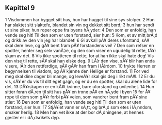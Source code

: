 ## Kapittel 9

1 Visdommen har bygget sitt hus, hun har hugget til sine syv stolper. 
2 Hun har slaktet sitt slaktefe, blandet sin vin og dekket sitt bord; 
3 hun har sendt ut sine piker, hun roper oppe fra byens hÃ¸yder: 
4 Den som er enfoldig, han vende seg hit! Til den som er uten forstand, sier hun: 
5 Kom, et av mitt brÃ¸d og drikk av den vin jeg har blandet! 
6 Gi avkall pÃ¥ deres uforstand, sÃ¥ skal dere leve, og gÃ¥ bent fram pÃ¥ forstandens vei! 
7 Den som refser en spotter, henter seg selv vanÃ¦re, og den som viser en ugudelig til rette, fÃ¥r skam av det. 
8 Vis ikke spotteren til rette, for at han ikke skal hate deg! Vis den vise til rette, sÃ¥ skal han elske deg. 
9 LÃ¦r den vise, sÃ¥ blir han enda visere, lÃ¦r den rettferdige, sÃ¥ gÃ¥r han fram i lÃ¦rdom. 
10 frykte Herren er begynnelsen til visdom, og Ã¥ kjenne den Hellige er forstand. 
11 For ved meg skal dine dager bli mange, og leveÃ¥r skal gis deg i rikt mÃ¥l. 
12 Er du vis, sÃ¥ er du vis til ditt eget gagn, og er du en spotter, skal du alene lide for det. 
13 DÃ¥rskapen er en kÃ¥t kvinne, bare uforstand og uvitenhet. 
14 Hun sitter foran dÃ¸ren til sitt hus pÃ¥ en trone pÃ¥ en hÃ¸yde i byen 
15 for Ã¥ rope til dem som gÃ¥r forbi pÃ¥ veien, som vandrer bent fram pÃ¥ sine stier: 
16 Den som er enfoldig, han vende seg hit! Til den som er uten forstand, sier hun: 
17 StjÃ¥let vann er sÃ¸tt, og brÃ¸d som etes i lÃ¸nndom, smaker herlig. 
18 Men han vet ikke at der bor dÃ¸dningene, at hennes gjester er i dÃ¸dsrikets dyp.
